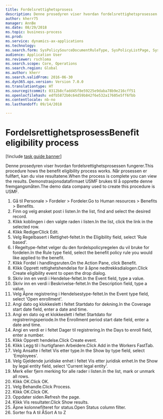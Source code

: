 ```yaml
--- 
title: Fordelsrettighetsprosess
description: Denne prosedyren viser hvordan fordelsrettighetsprosessen fungerer.
author: kherr75
manager: AnnBe
ms.date: 08/29/2018
ms.topic: business-process
ms.prod: 
ms.service: dynamics-ax-applications
ms.technology: 
ms.search.form: SysPolicySourceDocumentRuleType, SysPolicyListPage, SysPolicy, HcmBenefitEligibilityPolicy, HcmBenefit
audience: Application User
ms.reviewer: rschloma
ms.search.scope: Core, Operations
ms.search.region: Global
ms.author: kherr
ms.search.validFrom: 2016-06-30
ms.dyn365.ops.version: Version 7.0.0
ms.translationtype: HT
ms.sourcegitcommit: 0312b8cfadd45f8e59225e9daba78b9e216cff51
ms.openlocfilehash: edfb5872b0c64d59b842f6e532a17605e5ff6fbb
ms.contentlocale: nb-no
ms.lasthandoff: 09/14/2018

---
```

# <a name="benefit-eligibility-process"></a><span data-ttu-id="bb0d1-103">Fordelsrettighetsprosess</span><span class="sxs-lookup"><span data-stu-id="bb0d1-103">Benefit eligibility process</span></span>

[!include [task guide banner](../../includes/task-guide-banner.md)]

<span data-ttu-id="bb0d1-104">Denne prosedyren viser hvordan fordelsrettighetsprosessen fungerer.</span><span class="sxs-lookup"><span data-stu-id="bb0d1-104">This procedure hows the benefit eligibility process works.</span></span> <span data-ttu-id="bb0d1-105">Når prosessen er fullført, kan du vise resultatene.</span><span class="sxs-lookup"><span data-stu-id="bb0d1-105">When the process is complete you can view the results.</span></span> <span data-ttu-id="bb0d1-106">Demonstrasjonsdatafirmaet USMF brukes til å opprette denne fremgangsmåten.</span><span class="sxs-lookup"><span data-stu-id="bb0d1-106">The demo data company used to create this procedure is USMF.</span></span>

1. <span data-ttu-id="bb0d1-107">Gå til Personale > Fordeler > Fordeler.</span><span class="sxs-lookup"><span data-stu-id="bb0d1-107">Go to Human resources > Benefits > Benefits.</span></span>
2. <span data-ttu-id="bb0d1-108">Finn og velg ønsket post i listen.</span><span class="sxs-lookup"><span data-stu-id="bb0d1-108">In the list, find and select the desired record.</span></span>
3. <span data-ttu-id="bb0d1-109">Klikk koblingen i den valgte raden i listen.</span><span class="sxs-lookup"><span data-stu-id="bb0d1-109">In the list, click the link in the selected row.</span></span>
4. <span data-ttu-id="bb0d1-110">Klikk Rediger</span><span class="sxs-lookup"><span data-stu-id="bb0d1-110">Click Edit.</span></span>
5. <span data-ttu-id="bb0d1-111">Velg Regelbasert i Rettighet-feltet.</span><span class="sxs-lookup"><span data-stu-id="bb0d1-111">In the Eligibility field, select 'Rule based'.</span></span>
6. <span data-ttu-id="bb0d1-112">I Regeltype-feltet velger du den fordelspolicyregelen du vil bruke for fordelen.</span><span class="sxs-lookup"><span data-stu-id="bb0d1-112">In the Rule type field, select the benefit policy rule you would like applied to the benefit.</span></span>
7. <span data-ttu-id="bb0d1-113">Klikk Fordel i handlingsruten.</span><span class="sxs-lookup"><span data-stu-id="bb0d1-113">On the Action Pane, click Benefit.</span></span>
8. <span data-ttu-id="bb0d1-114">Klikk Opprett rettighetshendelse for å åpne nedtrekksdialogen.</span><span class="sxs-lookup"><span data-stu-id="bb0d1-114">Click Create eligibility event to open the drop dialog.</span></span>
9. <span data-ttu-id="bb0d1-115">Skriv inn en verdi i Hendelse-feltet.</span><span class="sxs-lookup"><span data-stu-id="bb0d1-115">In the Event field, type a value.</span></span>
10. <span data-ttu-id="bb0d1-116">Skriv inn en verdi i Beskrivelse-feltet.</span><span class="sxs-lookup"><span data-stu-id="bb0d1-116">In the Description field, type a value.</span></span>
11. <span data-ttu-id="bb0d1-117">Velg Åpne registrering i Hendelsestype-feltet.</span><span class="sxs-lookup"><span data-stu-id="bb0d1-117">In the Event type field, select 'Open enrollment'.</span></span>
12. <span data-ttu-id="bb0d1-118">Angi dato og klokkeslett i feltet Startdato for dekning.</span><span class="sxs-lookup"><span data-stu-id="bb0d1-118">In the Coverage start date field, enter a date and time.</span></span>
13. <span data-ttu-id="bb0d1-119">Angi en dato og et klokkeslett i feltet Startdato for registreringsperiode.</span><span class="sxs-lookup"><span data-stu-id="bb0d1-119">In the Enrollment period start date field, enter a date and time.</span></span>
14. <span data-ttu-id="bb0d1-120">Angi en verdi er i feltet Dager til registrering.</span><span class="sxs-lookup"><span data-stu-id="bb0d1-120">In the Days to enroll field, enter a number.</span></span>
15. <span data-ttu-id="bb0d1-121">Klikk Opprett hendelse.</span><span class="sxs-lookup"><span data-stu-id="bb0d1-121">Click Create event.</span></span>
16. <span data-ttu-id="bb0d1-122">Klikk Legg til i hurtigfanen Arbeidere.</span><span class="sxs-lookup"><span data-stu-id="bb0d1-122">Click Add in the Workers FastTab.</span></span>
17. <span data-ttu-id="bb0d1-123">Velg Ansatte i feltet Vis etter type.</span><span class="sxs-lookup"><span data-stu-id="bb0d1-123">In the Show by type field, select 'Employees'.</span></span>
18. <span data-ttu-id="bb0d1-124">Velg Gjeldende juridiske enhet i feltet Vis etter juridisk enhet.</span><span class="sxs-lookup"><span data-stu-id="bb0d1-124">In the Show by legal entity field, select 'Current legal entity'.</span></span>
19. <span data-ttu-id="bb0d1-125">Merk eller fjern merking for alle rader i listen.</span><span class="sxs-lookup"><span data-stu-id="bb0d1-125">In the list, mark or unmark all rows.</span></span>
20. <span data-ttu-id="bb0d1-126">Klikk OK.</span><span class="sxs-lookup"><span data-stu-id="bb0d1-126">Click OK.</span></span>
21. <span data-ttu-id="bb0d1-127">Velg Behandle.</span><span class="sxs-lookup"><span data-stu-id="bb0d1-127">Click Process.</span></span>
22. <span data-ttu-id="bb0d1-128">Klikk OK.</span><span class="sxs-lookup"><span data-stu-id="bb0d1-128">Click OK.</span></span>
23. <span data-ttu-id="bb0d1-129">Oppdater siden.</span><span class="sxs-lookup"><span data-stu-id="bb0d1-129">Refresh the page.</span></span>
24. <span data-ttu-id="bb0d1-130">Klikk Vis resultater.</span><span class="sxs-lookup"><span data-stu-id="bb0d1-130">Click Show results.</span></span>
25. <span data-ttu-id="bb0d1-131">Åpne kolonnefilteret for status.</span><span class="sxs-lookup"><span data-stu-id="bb0d1-131">Open Status column filter.</span></span>
26. <span data-ttu-id="bb0d1-132">Sorter fra A til Å</span><span class="sxs-lookup"><span data-stu-id="bb0d1-132">Sort A to Z</span></span>


